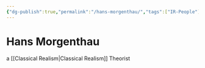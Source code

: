 ```yaml
---
{"dg-publish":true,"permalink":"/hans-morgenthau/","tags":["IR-People"]}
---
```


# Hans Morgenthau

a [[Classical Realism\|Classical Realism]] Theorist